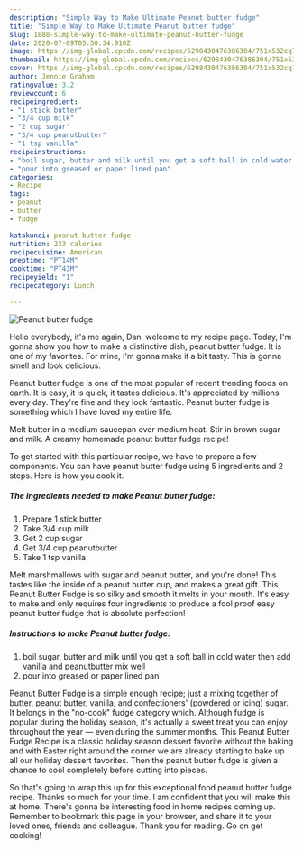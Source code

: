 ```yaml
---
description: "Simple Way to Make Ultimate Peanut butter fudge"
title: "Simple Way to Make Ultimate Peanut butter fudge"
slug: 1888-simple-way-to-make-ultimate-peanut-butter-fudge
date: 2020-07-09T05:50:34.910Z
image: https://img-global.cpcdn.com/recipes/6298430476386304/751x532cq70/peanut-butter-fudge-recipe-main-photo.jpg
thumbnail: https://img-global.cpcdn.com/recipes/6298430476386304/751x532cq70/peanut-butter-fudge-recipe-main-photo.jpg
cover: https://img-global.cpcdn.com/recipes/6298430476386304/751x532cq70/peanut-butter-fudge-recipe-main-photo.jpg
author: Jennie Graham
ratingvalue: 3.2
reviewcount: 6
recipeingredient:
- "1 stick butter"
- "3/4 cup milk"
- "2 cup sugar"
- "3/4 cup peanutbutter"
- "1 tsp vanilla"
recipeinstructions:
- "boil sugar, butter and milk until you get a soft ball in cold water then add vanilla and peanutbutter mix well"
- "pour into greased or paper lined pan"
categories:
- Recipe
tags:
- peanut
- butter
- fudge

katakunci: peanut butter fudge 
nutrition: 233 calories
recipecuisine: American
preptime: "PT14M"
cooktime: "PT43M"
recipeyield: "1"
recipecategory: Lunch

---
```



![Peanut butter fudge](https://img-global.cpcdn.com/recipes/6298430476386304/751x532cq70/peanut-butter-fudge-recipe-main-photo.jpg)

Hello everybody, it's me again, Dan, welcome to my recipe page. Today, I'm gonna show you how to make a distinctive dish, peanut butter fudge. It is one of my favorites. For mine, I'm gonna make it a bit tasty. This is gonna smell and look delicious.

Peanut butter fudge is one of the most popular of recent trending foods on earth. It is easy, it is quick, it tastes delicious. It's appreciated by millions every day. They're fine and they look fantastic. Peanut butter fudge is something which I have loved my entire life.

Melt butter in a medium saucepan over medium heat. Stir in brown sugar and milk. A creamy homemade peanut butter fudge recipe!


To get started with this particular recipe, we have to prepare a few components. You can have peanut butter fudge using 5 ingredients and 2 steps. Here is how you cook it.

<!--inarticleads1-->

##### The ingredients needed to make Peanut butter fudge:

1. Prepare 1 stick butter
1. Take 3/4 cup milk
1. Get 2 cup sugar
1. Get 3/4 cup peanutbutter
1. Take 1 tsp vanilla


Melt marshmallows with sugar and peanut butter, and you&#39;re done! This tastes like the inside of a peanut butter cup, and makes a great gift. This Peanut Butter Fudge is so silky and smooth it melts in your mouth. It&#39;s easy to make and only requires four ingredients to produce a fool proof easy peanut butter fudge that is absolute perfection! 

<!--inarticleads2-->

##### Instructions to make Peanut butter fudge:

1. boil sugar, butter and milk until you get a soft ball in cold water then add vanilla and peanutbutter mix well
1. pour into greased or paper lined pan


Peanut Butter Fudge is a simple enough recipe; just a mixing together of butter, peanut butter, vanilla, and confectioners&#39; (powdered or icing) sugar. It belongs in the &#34;no-cook&#34; fudge category which. Although fudge is popular during the holiday season, it&#39;s actually a sweet treat you can enjoy throughout the year — even during the summer months. This Peanut Butter Fudge Recipe is a classic holiday season dessert favorite without the baking and with Easter right around the corner we are already starting to bake up all our holiday dessert favorites. Then the peanut butter fudge is given a chance to cool completely before cutting into pieces. 

So that's going to wrap this up for this exceptional food peanut butter fudge recipe. Thanks so much for your time. I am confident that you will make this at home. There's gonna be interesting food in home recipes coming up. Remember to bookmark this page in your browser, and share it to your loved ones, friends and colleague. Thank you for reading. Go on get cooking!
